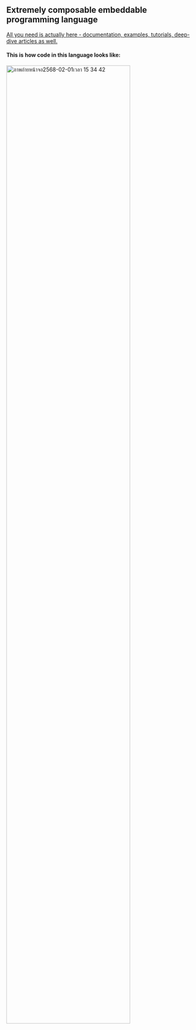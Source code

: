## Extremely composable embeddable programming language

[All you need is actually here - documentation, examples, tutorials, deep-dive articles as well.](https://muratkasimov.art/Ya)

#### This is how code in this language looks like:

<img src="https://github.com/user-attachments/assets/d3ce0068-e0de-42a3-bf53-18b273de15a1" alt="ภาพถ่ายหน้าจอ2568-02-01เวลา 15 34 42" width="80%"/>
